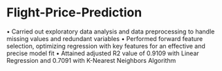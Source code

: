 # Flight-Price-Prediction
• Carried out exploratory data analysis and data preprocessing to handle missing values and redundant variables • Performed forward feature selection, optimizing regression with key features for an effective and precise model fit • Attained adjusted R2 value of 0.9109 with Linear Regression and 0.7091 with K-Nearest Neighbors Algorithm
